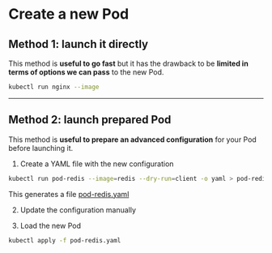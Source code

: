 Create a new Pod
====================

## Method 1: launch it directly

This method is **useful to go fast** but it has the drawback to be **limited in terms of options we can pass** to the new Pod.

```bash
kubectl run nginx --image
```

---

## Method 2: launch prepared Pod

This method is **useful to prepare an advanced configuration** for your Pod before launching it. 

1. Create a YAML file with the new configuration

```bash
kubectl run pod-redis --image=redis --dry-run=client -o yaml > pod-redis.yaml
```

This generates a file [pod-redis.yaml](pod-redis.yaml) 

2. Update the configuration manually

3. Load the new Pod

```bash
kubectl apply -f pod-redis.yaml
```

